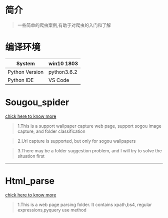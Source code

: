 # **简介**

> 一些简单的爬虫案例,有助于对爬虫的入门和了解

# **编译环境**
 System | win10 1803 
---|---
 Python Version | python3.6.2 |
 Python IDE | VS Code |



# Sougou_spider
[chick here to know more](https://github.com/hfg123/Spider_crawler/tree/master/Sougou_spider)

      
>1.This is a support wallpaper capture web page, support sogou image capture, and folder classification

>2.Url capture is supported, but only for sogou wallpapers

>3.There may be a folder suggestion problem, and I will try to solve the situation first

***

# Html_parse
[chick here to know more](https://github.com/hfg123/Spider_crawler/tree/master/Html_parse)

>1.This is a web page parsing folder. It contains xpath,bs4, regular expressions,pyquery use method


